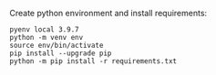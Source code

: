 Create python environment and install requirements:
```
pyenv local 3.9.7
python -m venv env
source env/bin/activate
pip install --upgrade pip
python -m pip install -r requirements.txt
```